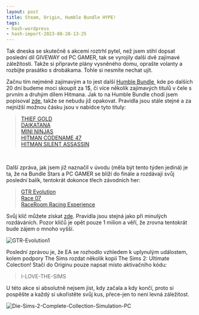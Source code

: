 ```yaml
---
layout: post
title: Steam, Origin, Humble Bundle HYPE!
tags:
- hash-wordpress
- hash-import-2023-08-28-13-25
---
```


Tak dneska se skutečně s akcemi roztrhl pytel, než jsem stihl dopsat poslední díl GIVEWAY od PC GAMER, tak se vyrojily další dvě zajímavé záležitosti. Takže si připravte plány vysněného domu, oprašte volanty a rozbijte prasátko s drobákama. Tohle si nesmíte nechat ujít.

<!--more-->

Začnu tím nejméně zajímavým a to jest další [Humble Bundle&nbsp;](https://www.humblebundle.com/ "humble")&nbsp;kde po dalších 20 dní budeme moci skoupit za 1$, či více několik zajímavých titulů v čele s prvním a druhým dílem Hitmana. Jak to na Humble Bundle chodí jsem popisoval [zde](http://www.maxxx.cz/2014/07/steam-humble-2k-bundle/ "zde"), takže se nebudu již opakovat. Pravidla jsou stále stejné a za nejnižší možnou čásku jsou v nabídce tyto tituly:

> [THIEF GOLD](http://store.steampowered.com/app/211600/ "trief")  
> [DAIKATANA](http://store.steampowered.com/agecheck/app/242980/ "dai")  
> [MINI NINJAS](http://store.steampowered.com/app/35000/ "ninjas")  
> [HITMAN CODENAME 47](http://store.steampowered.com/agecheck/app/6900/ "hitman")  
> [HITMAN SILENT ASSASSIN](http://store.steampowered.com/app/6850/ "hitman 2")

&nbsp;

Další zpráva, jak jsem již naznačil v úvodu (měla být tento týden jediná) je ta, že na Bundle Stars a PC GAMER se blíží do finále a rozdávají svůj poslední balík, tentokrát dokonce třech závodních her:

> [GTR Evolution](http://store.steampowered.com/app/8660/ "gtr")  
> [Race 07](http://store.steampowered.com/app/8600/ "race")  
> [RaceRoom Racing Experience](http://store.steampowered.com/app/272770/ "dtm")

Svůj klíč můžete získat [zde](http://www.pcgamer.com/2014/07/23/free-steam-key/ "pcgamer"). Pravidla jsou stejná jako při minulých rozdáváních. Pozor klíčů je opět pouze 1 milion a věří, že zrovna tentokrát bude zájem o mnoho vyšší.

![GTR-Evolution1](http://www.maxxx.cz/wp-content/uploads/2014/07/GTR-Evolution1.jpg)

Poslední zprávou je, že EA se rozhodlo vzhledem k uplynulým událostem, kolem podpory The Sims rozdat několik kopií The Sims 2: Ultimate Colection! Stačí do Originu pouze napsat místo aktivačního kódu:

> I-LOVE-THE-SIMS

U této akce si absolutně nejsem jist, kdy začala a kdy končí, proto si pospěšte a každý si ukořistěte svůj kus, přece-jen to není levná záležitost.

![Die-Sims-2-Complete-Collection-Simulation-PC](http://www.maxxx.cz/wp-content/uploads/2014/07/Die-Sims-2-Complete-Collection-Simulation-PC.png)

<!--kg-card-end: html-->